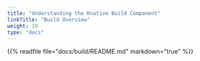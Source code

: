 ```yaml
---
title: "Understanding the Knative Build Component"
linkTitle: "Build Overview"
weight: 10
type: "docs"
---
```


{{% readfile file="docs/build/README.md" markdown="true" %}}

